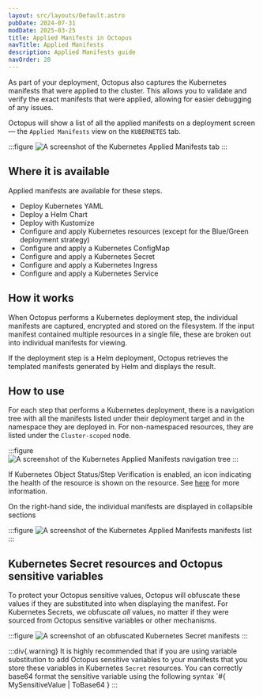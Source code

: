 ```yaml
---
layout: src/layouts/Default.astro
pubDate: 2024-07-31
modDate: 2025-03-25
title: Applied Manifests in Octopus
navTitle: Applied Manifests
description: Applied Manifests guide
navOrder: 20
---
```


As part of your deployment, Octopus also captures the Kubernetes manifests that were applied to the cluster. This allows you to validate and verify the exact manifests that were applied, allowing for easier debugging of any issues.

Octopus will show a list of all the applied manifests on a deployment screen — the `Applied Manifests` view on the `KUBERNETES` tab.

:::figure
![A screenshot of the Kubernetes Applied Manifests tab](/docs/deployments/kubernetes/deployment-verification/applied-manifest-page.png)
:::

## Where it is available

Applied manifests are available for these steps.

* Deploy Kubernetes YAML
* Deploy a Helm Chart
* Deploy with Kustomize
* Configure and apply Kubernetes resources (except for the Blue/Green deployment strategy)
* Configure and apply a Kubernetes ConfigMap
* Configure and apply a Kubernetes Secret
* Configure and apply a Kubernetes Ingress
* Configure and apply a Kubernetes Service

## How it works

When Octopus performs a Kubernetes deployment step, the individual manifests are captured, encrypted and stored on the filesystem. If the input manifest contained multiple resources in a single file, these are broken out into individual manifests for viewing.

If the deployment step is a Helm deployment, Octopus retrieves the templated manifests generated by Helm and displays the result.

## How to use

For each step that performs a Kubernetes deployment, there is a navigation tree with all the manifests listed under their deployment target and in the namespace they are deployed in. For non-namespaced resources, they are listed under the `Cluster-scoped` node.

:::figure
![A screenshot of the Kubernetes Applied Manifests navigation tree](/docs/deployments/kubernetes/deployment-verification/navigation-tree.png)
:::

If Kubernetes Object Status/Step Verification is enabled, an icon indicating the health of the resource is shown on the resource. See [here](/docs/kubernetes/deployment-verification) for more information.

On the right-hand side, the individual manifests are displayed in collapsible sections

:::figure
![A screenshot of the Kubernetes Applied Manifests manifests list](/docs/deployments/kubernetes/deployment-verification/manifests.png)
:::

## Kubernetes Secret resources and Octopus sensitive variables

To protect your Octopus sensitive values, Octopus will obfuscate these values if they are substituted into when displaying the manifest. For Kubernetes Secrets, we obfuscate _all_ values, no matter if they were sourced from Octopus sensitive variables or other mechanisms.

:::figure
![A screenshot of an obfuscated Kubernetes Secret manifests ](/docs/deployments/kubernetes/deployment-verification/secret.png)
:::

:::div{.warning}
It is highly recommended that if you are using variable substitution to add Octopus sensitive variables to your manifests that you store these variables in Kubernetes `Secret` resources.
You can correctly base64 format the sensitive variable using the following syntax
`#{ MySensitiveValue | ToBase64 }
:::